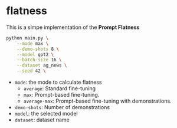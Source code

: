 # flatness
This is a simpe implementation of the **Prompt Flatness**

```bash
python main.py \
    --mode max \
    --demo-shots 8 \
    --model gpt2 \
    --batch-size 16 \
    --dataset ag_news \
    --seed 42 \

```

* `mode`: the mode to calculate flatness
  * `average`: Standard fine-tuning
  * `max`: Prompt-based fine-tuning.
  * `average-max`: Prompt-based fine-tuning with demonstrations.
* `demo-shots`: Number of demonstrations
* `model`: the selected model
* `dataset`: dataset name
